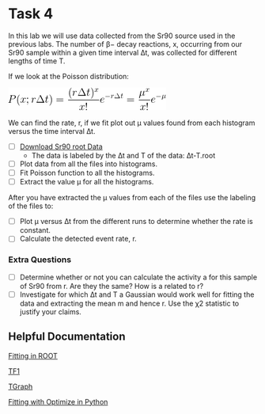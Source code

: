 # Task 4

In this lab we will use data collected from the Sr90 source used in the previous labs. The number of β− decay reactions, x, occurring from our Sr90 sample within a given time interval ∆t, was collected for different lengths of time T.

If we look at the Poisson distribution:

![Poisson](Poisson.png)

We can find the rate, r, if we fit plot out μ values found from each histogram versus the time interval ∆t.

-   [ ] [Download Sr90 root Data](http://boson.physics.sc.edu/~nick/root_data.html)
    -   The data is labeled by the ∆t and T of the data: ∆t-T.root
-   [ ] Plot data from all the files into histograms.
-   [ ] Fit Poisson function to all the histograms.
-   [ ] Extract the value μ for all the histograms.

After you have extracted the μ values from each of the files use the labeling of the files to:
-   [ ] Plot μ versus ∆t from the different runs to determine whether the rate is constant.
-   [ ] Calculate the detected event rate, r.

### Extra Questions

-   [ ] Determine whether or not you can calculate the activity a for this sample of Sr90 from r. Are they the same? How is a related to r?
-   [ ] Investigate for which ∆t and T a Gaussian would work well for fitting the data and extracting the mean m and hence r. Use the χ2 statistic to justify your claims.

## Helpful Documentation

[Fitting in ROOT](https://root.cern.ch/root/html534/guides/users-guide/FittingHistograms.html)

[TF1](https://root.cern.ch/doc/v612/classTF1.html)

[TGraph](https://root.cern.ch/doc/master/classTGraph.html)

[Fitting with Optimize in Python](https://docs.scipy.org/doc/scipy/reference/generated/scipy.optimize.curve_fit.html)
